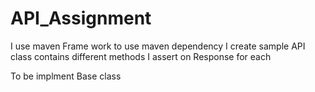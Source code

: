 # API_Assignment
I use maven Frame work to use maven dependency
I create sample API class contains different methods 
I assert on Response for each

To be implment
Base class
